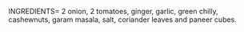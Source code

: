 INGREDIENTS=
2 onion, 2 tomatoes, ginger, garlic, green chilly, cashewnuts, garam masala, salt, coriander leaves and paneer cubes.


